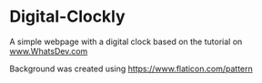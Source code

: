 # Digital-Clockly
A simple webpage with a digital clock based on the tutorial on www.WhatsDev.com

Background was created using https://www.flaticon.com/pattern


